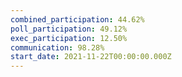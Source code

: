 ```yaml
---
combined_participation: 44.62%
poll_participation: 49.12%
exec_participation: 12.50%
communication: 98.28%
start_date: 2021-11-22T00:00:00.000Z
---
```

